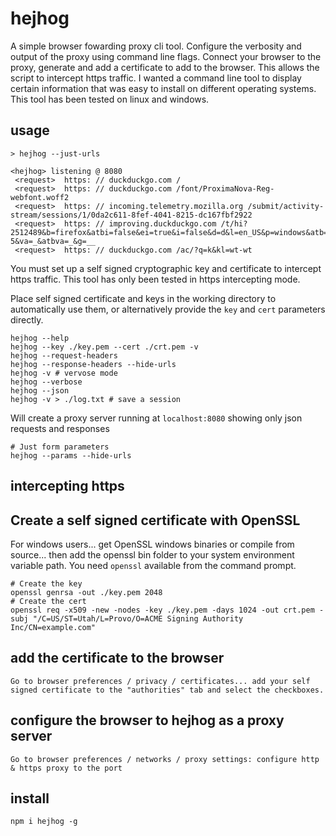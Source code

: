 # hejhog

A simple browser fowarding proxy cli tool. Configure the verbosity and output of the proxy using command line flags. Connect your browser to the proxy, generate and add a certificate to add to the browser. This allows the script to intercept https traffic.
I wanted a command line tool to display certain information that was easy to install on different operating systems. This tool has been tested on linux and windows.

## usage

```
> hejhog --just-urls

<hejhog> listening @ 8080
 <request>  https: // duckduckgo.com /
 <request>  https: // duckduckgo.com /font/ProximaNova-Reg-webfont.woff2
 <request>  https: // incoming.telemetry.mozilla.org /submit/activity-stream/sessions/1/0da2c611-8fef-4041-8215-dc167fbf2922
 <request>  https: // improving.duckduckgo.com /t/hi?2512489&b=firefox&atbi=false&ei=true&i=false&d=d&l=en_US&p=windows&atb=v253-5&va=_&atbva=_&g=__
 <request>  https: // duckduckgo.com /ac/?q=k&kl=wt-wt
```

You must set up a self signed cryptographic key and certificate to intercept https traffic.
This tool has only been tested in https intercepting mode.

Place self signed certificate and keys in the working directory to automatically use them, or alternatively
 provide the ```key``` and ```cert``` parameters directly.

```
hejhog --help
hejhog --key ./key.pem --cert ./crt.pem -v
hejhog --request-headers
hejhog --response-headers --hide-urls
hejhog -v # vervose mode
hejhog --verbose
hejhog --json
hejhog -v > ./log.txt # save a session
```

Will create a proxy server running at `localhost:8080` showing only json requests and responses

```
# Just form parameters
hejhog --params --hide-urls
```

## intercepting https

## Create a self signed certificate with OpenSSL

For windows users... get OpenSSL windows binaries or compile from source... then add the openssl bin folder to your system environment variable path. You need ```openssl``` available from the command prompt.

```
# Create the key
openssl genrsa -out ./key.pem 2048
# Create the cert
openssl req -x509 -new -nodes -key ./key.pem -days 1024 -out crt.pem -subj "/C=US/ST=Utah/L=Provo/O=ACME Signing Authority Inc/CN=example.com"
```

## add the certificate to the browser
```
Go to browser preferences / privacy / certificates... add your self signed certificate to the "authorities" tab and select the checkboxes.
```
## configure the browser to hejhog as a proxy server
```
Go to browser preferences / networks / proxy settings: configure http & https proxy to the port
```

## install

```
npm i hejhog -g
```
